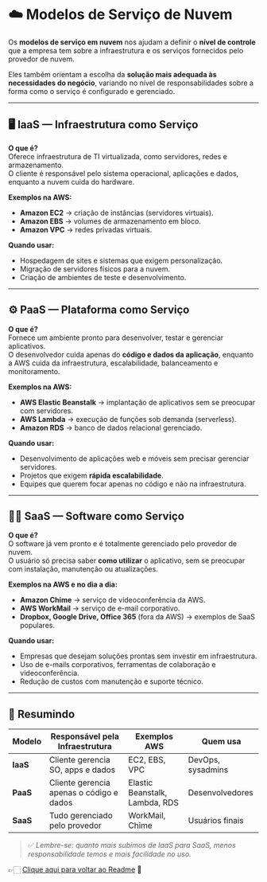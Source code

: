 # ☁️ Modelos de Serviço de Nuvem

Os **modelos de serviço em nuvem** nos ajudam a definir o **nível de controle** que a empresa tem sobre a infraestrutura e os serviços fornecidos pelo provedor de nuvem.  

Eles também orientam a escolha da **solução mais adequada às necessidades do negócio**, variando no nível de responsabilidades sobre a forma como o serviço é configurado e gerenciado.

---

## 🖥️ IaaS — Infraestrutura como Serviço
**O que é?**  
Oferece infraestrutura de TI virtualizada, como servidores, redes e armazenamento.  
O cliente é responsável pelo sistema operacional, aplicações e dados, enquanto a nuvem cuida do hardware.  

**Exemplos na AWS:**  
- **Amazon EC2** → criação de instâncias (servidores virtuais).  
- **Amazon EBS** → volumes de armazenamento em bloco.  
- **Amazon VPC** → redes privadas virtuais.  

**Quando usar:**  
- Hospedagem de sites e sistemas que exigem personalização.  
- Migração de servidores físicos para a nuvem.  
- Criação de ambientes de teste e desenvolvimento.

---

## ⚙️ PaaS — Plataforma como Serviço
**O que é?**  
Fornece um ambiente pronto para desenvolver, testar e gerenciar aplicativos.  
O desenvolvedor cuida apenas do **código e dados da aplicação**, enquanto a AWS cuida da infraestrutura, escalabilidade, balanceamento e monitoramento.  

**Exemplos na AWS:**  
- **AWS Elastic Beanstalk** → implantação de aplicativos sem se preocupar com servidores.  
- **AWS Lambda** → execução de funções sob demanda (serverless).  
- **Amazon RDS** → banco de dados relacional gerenciado.  

**Quando usar:**  
- Desenvolvimento de aplicações web e móveis sem precisar gerenciar servidores.  
- Projetos que exigem **rápida escalabilidade**.  
- Equipes que querem focar apenas no código e não na infraestrutura.

---

## 👩‍💻 SaaS — Software como Serviço
**O que é?**  
O software já vem pronto e é totalmente gerenciado pelo provedor de nuvem.  
O usuário só precisa saber **como utilizar** o aplicativo, sem se preocupar com instalação, manutenção ou atualizações.  

**Exemplos na AWS e no dia a dia:**  
- **Amazon Chime** → serviço de videoconferência da AWS.  
- **AWS WorkMail** → serviço de e-mail corporativo.  
- **Dropbox, Google Drive, Office 365** (fora da AWS) → exemplos de SaaS populares.  

**Quando usar:**  
- Empresas que desejam soluções prontas sem investir em infraestrutura.  
- Uso de e-mails corporativos, ferramentas de colaboração e videoconferência.  
- Redução de custos com manutenção e suporte técnico.

---

## 🎯 Resumindo

| Modelo | Responsável pela Infraestrutura | Exemplos AWS | Quem usa |
|--------|--------------------------------|--------------|----------|
| **IaaS** | Cliente gerencia SO, apps e dados | EC2, EBS, VPC | DevOps, sysadmins |
| **PaaS** | Cliente gerencia apenas o código e dados | Elastic Beanstalk, Lambda, RDS | Desenvolvedores |
| **SaaS** | Tudo gerenciado pelo provedor | WorkMail, Chime | Usuários finais |

> ✅ *Lembre-se: quanto mais subimos de IaaS para SaaS, menos responsabilidade temos e mais facilidade no uso.*  

👉🏻 [Clique aqui para voltar ao Readme](https://github.com/DrikaDev/Estudando-AWS-Cloud-Practitioner/blob/main/README.md) 📒
